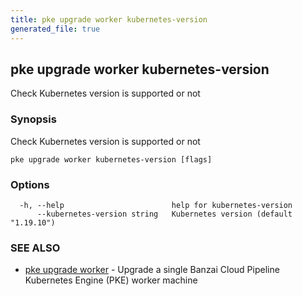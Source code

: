 ```yaml
---
title: pke upgrade worker kubernetes-version
generated_file: true
---
```

## pke upgrade worker kubernetes-version

Check Kubernetes version is supported or not

### Synopsis

Check Kubernetes version is supported or not

```
pke upgrade worker kubernetes-version [flags]
```

### Options

```
  -h, --help                        help for kubernetes-version
      --kubernetes-version string   Kubernetes version (default "1.19.10")
```

### SEE ALSO

* [pke upgrade worker](/docs/pke/cli/reference/pke_upgrade_worker/)	 - Upgrade a single Banzai Cloud Pipeline Kubernetes Engine (PKE) worker machine

